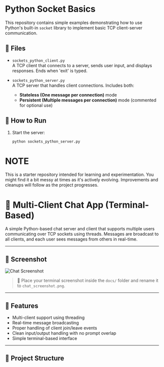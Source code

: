 # Python Socket Basics

This repository contains simple examples demonstrating how to use Python's built-in `socket` library to implement basic TCP client-server communication.

## 📄 Files

- `sockets_python_client.py`  
  A TCP client that connects to a server, sends user input, and displays responses. Ends when 'exit' is typed.

- `sockets_python_server.py`  
  A TCP server that handles client connections. Includes both:
  - **Stateless (One message per connection)** mode
  - **Persistent (Multiple messages per connection)** mode (commented for optional use)

## 🚀 How to Run

1. Start the server:
   ```bash
   python sockets_python_server.py


# NOTE
This is a starter repository intended for learning and experimentation. You might find it a bit messy at times as it's actively evolving. Improvements and cleanups will follow as the project progresses.

# 💬 Multi-Client Chat App (Terminal-Based)

A simple Python-based chat server and client that supports multiple users communicating over TCP sockets using threads. Messages are broadcast to all clients, and each user sees messages from others in real-time.

---

## 📸 Screenshot

![Chat Screenshot](multi-client_chat_server/docs/chat_screenshot.png)

> 📌 Place your terminal screenshot inside the `docs/` folder and rename it to `chat_screenshot.png`.

---

## 🚀 Features

- Multi-client support using threading
- Real-time message broadcasting
- Proper handling of client join/leave events
- Clean input/output handling with no prompt overlap
- Simple terminal-based interface

---

## 📁 Project Structure

